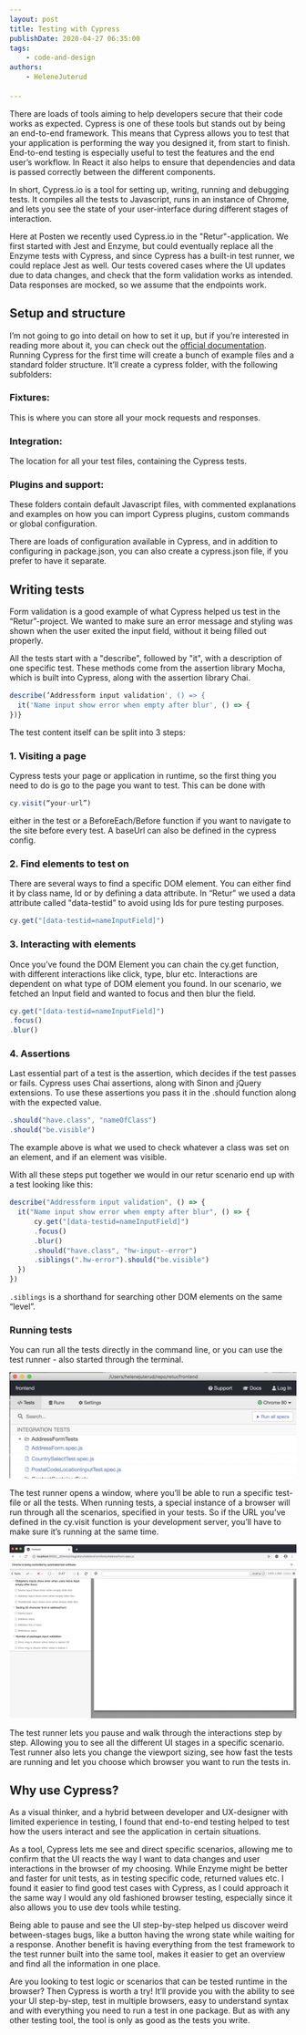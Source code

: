 ```yaml
---
layout: post
title: Testing with Cypress
publishDate: 2020-04-27 06:35:00
tags: 
    - code-and-design
authors:
    - HeleneJuterud

---
```


There are loads of tools aiming to help developers secure that their code works as expected. Cypress is one of these tools but stands out by being an end-to-end framework. This means that Cypress allows you to test that your application is performing the way you designed it, from start to finish. End-to-end testing is especially useful to test the features and the end user’s workflow. In React it also helps to ensure that dependencies and data is passed correctly between the different components.

In short, Cypress.io is a tool for setting up, writing, running and debugging tests. It compiles all the tests to Javascript, runs in an instance of Chrome, and lets you see the state of your user-interface during different stages of interaction.

Here at Posten we recently used Cypress.io in the "Retur"-application. We first started with Jest and Enzyme, but could eventually replace all the Enzyme tests with Cypress, and since Cypress has a built-in test runner, we could replace Jest as well. Our tests covered cases where the UI updates due to data changes, and check that the form validation works as intended. Data responses are mocked, so we assume that the endpoints work. 

## Setup and structure
I’m not going to go into detail on how to set it up, but if you’re interested in reading more about it, you can check out the [official documentation](https://docs.cypress.io/guides/overview/why-cypress.html).
Running Cypress for the first time will create a bunch of example files and a standard folder structure. It’ll create a cypress folder, with the following subfolders:

### Fixtures:
This is where you can store all your mock requests and responses.

### Integration:
The location for all your test files, containing the Cypress tests. 

### Plugins and support:
These folders contain default Javascript files, with commented explanations and examples on how you can import Cypress plugins, custom commands or global configuration. 

There are loads of configuration available in Cypress, and in addition to configuring in package.json, you can also create a cypress.json file, if you prefer to have it separate. 

## Writing tests
Form validation is a good example of what Cypress helped us test in the “Retur”-project. We wanted to make sure an error message and styling was shown when the user exited the input field, without it being filled out properly. 

All the tests start with a "describe", followed by "it", with a description of one specific test. These methods come from the assertion library Mocha, which is built into Cypress, along with the assertion library Chai. 

```js
describe(’Addressform input validation', () => {
  it('Name input show error when empty after blur', () => {
})}
```

The test content itself can be split into 3 steps:

### 1. Visiting a page
Cypress tests your page or application in runtime, so the first thing you need to do is go to the page you want to test. 
This can be done with
```js
cy.visit(“your-url”)
```
either in the test or a BeforeEach/Before function if you want to navigate to the site before every test. A baseUrl can also be defined in the cypress config. 

### 2. Find elements to test on
There are several ways to find a specific DOM element. You can either find it by class name, Id or by defining a data attribute. In “Retur” we used a data attribute called "data-testid” to avoid using Ids for pure testing purposes. 
```js
cy.get("[data-testid=nameInputField]")
```

### 3. Interacting with elements
Once you’ve found the DOM Element you can chain the cy.get function, with different interactions like click, type, blur etc. Interactions are dependent on what type of DOM element you found. In our scenario, we fetched an Input field and wanted to focus and then blur the field.
```js
cy.get("[data-testid=nameInputField]")
.focus()
.blur()
```

### 4. Assertions
Last essential part of a test is the assertion, which decides if the test passes or fails. Cypress uses Chai assertions, along with Sinon and jQuery extensions. 
To use these assertions you pass it in the .should function along with the expected value. 
```js
.should("have.class", "nameOfClass")
.should("be.visible")
```

The example above is what we used to check whatever a class was set on an element, and if an element was visible. 

With all these steps put together we would in our retur scenario end up with a test looking like this:
```js
describe("Addressform input validation", () => {
  it("Name input show error when empty after blur", () => {
      cy.get("[data-testid=nameInputField]")
      .focus()
      .blur()
      .should("have.class", "hw-input--error")
      .siblings(".hw-error").should("be.visible")
  })
})
```
`.siblings` is a shorthand for searching other DOM elements on the same “level”.

### Running tests
You can run all the tests directly in the command line, or you can use the test runner - also started through the terminal.

![Cypress Testrunner - when choosing files](images/cypress_testrunner1.png "Cypress choosing files")

The test runner opens a window, where you’ll be able to run a specific test-file or all the tests. When running tests, a special instance of a browser will run through all the scenarios, specified in your tests. So if the URL you’ve defined in the cy.visit function is your development server, you’ll have to make sure it’s running at the same time.

![Cypress Testrunner - seeing tests ](images/cypress_testrunner2.png "Cypress seeing tests")

The test runner lets you pause and walk through the interactions step by step. Allowing you to see all the different UI stages in a specific scenario. Test runner also lets you change the viewport sizing, see how fast the tests are running and let you choose which browser you want to run the tests in.

## Why use Cypress? 
As a visual thinker, and a hybrid between developer and UX-designer with limited experience in testing, I found that end-to-end testing helped to test how the users interact and see the application in certain situations. 

As a tool, Cypress lets me see and direct specific scenarios, allowing me to confirm that the UI reacts the way I want to data changes and user interactions in the browser of my choosing. While Enzyme might be better and faster for unit tests, as in testing specific code, returned values etc. I found it easier to find good test cases with Cypress, as I could approach it the same way I would any old fashioned browser testing, especially since it also allows you to use dev tools while testing. 

Being able to pause and see the UI step-by-step helped us discover weird between-stages bugs, like a button having the wrong state while waiting for a response. Another benefit is having everything from the test framework to the test runner built into the same tool, makes it easier to get an overview and find all the information in one place. 

Are you looking to test logic or scenarios that can be tested runtime in the browser? Then Cypress is worth a try! It’ll provide you with the ability to see your UI step-by-step, test in multiple browsers, easy to understand syntax and with everything you need to run a test in one package. But as with any other testing tool, the tool is only as good as the tests you write. 
